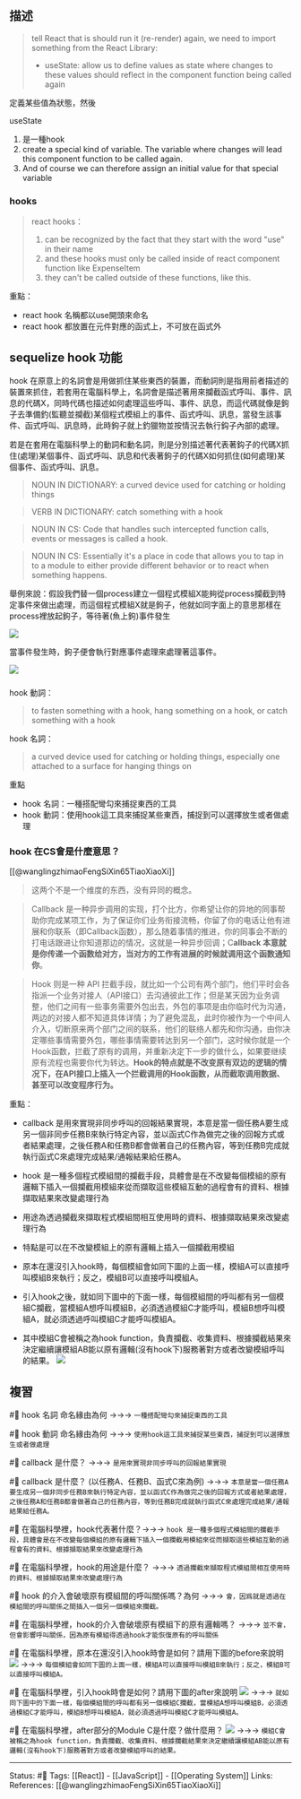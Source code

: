 ## 描述


> tell React that is should run it (re-render) again, we need to import something from the React Library:
> 
> - useState: allow us to define values as state where changes to these values should reflect in the component function being called again

定義某些值為狀態，然後

  

useState

1. 是一種hook
2. create a special kind of variable. The variable where changes will lead this component function to be called again.
3. And of course we can therefore assign an initial value for that special variable

  
### hooks

  

> react hooks：
> 1. can be recognized by the fact that they start with the word "use" in their name
> 2. and these hooks must only be called inside of react component function like ExpenseItem
> 3. they can't be called outside of these functions, like this.


重點：
- react hook 名稱都以use開頭來命名
- react hook 都放置在元件對應的函式上，不可放在函式外


## sequelize hook 功能

hook 在原意上的名詞會是用做抓住某些東西的裝置，而動詞則是指用前者描述的裝置來抓住，若套用在電腦科學上，名詞會是描述著用來攔截函式呼叫、事件、訊息的代碼X，同時代碼也描述如何處理這些呼叫、事件、訊息，而這代碼就像是鉤子去準備釣(監聽並攔截)某個程式模組上的事件、函式呼叫、訊息，當發生該事件、函式呼叫、訊息時，此時鉤子就上釣獵物並按情況去執行鈎子內部的處理。

  

若是在套用在電腦科學上的動詞和動名詞，則是分別描述著代表著鈎子的代碼X抓住(處理)某個事件、函式呼叫、訊息和代表著鉤子的代碼X如何抓住(如何處理)某個事件、函式呼叫、訊息。

> NOUN IN DICTIONARY: a curved device used for catching or holding things

> VERB IN DICTIONARY: catch something with a hook

> NOUN IN CS: Code that handles such intercepted function calls, events or messages is called a hook.

> NOUN IN CS: Essentially it's a place in code that allows you to tap in to a module to either provide different behavior or to react when something happens.

  

舉例來說：假設我們替一個process建立一個程式模組X能夠從process攔截到特定事件來做出處理，而這個程式模組X就是鉤子，他就如同字面上的意思那樣在process裡放起鉤子，等待著(魚上鉤)事件發生

![](https://res.cloudinary.com/dqfxgtyoi/image/upload/v1650974362/blog/event/hook/put-a-hook-diagram_tfyvbf.png)

當事件發生時，鉤子便會執行對應事件處理來處理著這事件。

![](https://res.cloudinary.com/dqfxgtyoi/image/upload/v1650974362/blog/event/hook/hooking-diagram_dl0hyp.png)


### 
hook 動詞：
> to fasten something with a hook, hang something on a hook, or catch something with a hook

hook 名詞：
> a curved device used for catching or holding things, especially one attached to a surface for hanging things on


重點
- hook 名詞：一種搭配彎勾來捕捉東西的工具
- hook 動詞：使用hook這工具來捕捉某些東西，捕捉到可以選擇放生或者做處理

### hook 在CS會是什麼意思？
[[@wanglingzhimaoFengSiXin65TiaoXiaoXi]]
> 这两个不是一个维度的东西，没有异同的概念。

> Callback 是一种异步调用的实现，打个比方，你希望让你的异地的同事帮助你完成某项工作，为了保证你们业务衔接流畅，你留了你的电话让他有进展和你联系（即Callback函数），那么随着事情的推进，你的同事会不断的打电话跟进让你知道那边的情况，这就是一种异步回调；C**allback 本意就是你传递一个函数给对方，当对方的工作有进展的时候就调用这个函数通知你**。

> Hook 则是一种 API 拦截手段，就比如一个公司有两个部门，他们平时会各指派一个业务对接人（API接口）去沟通彼此工作；但是某天因为业务调整，他们之间有一些事务需要外包出去，外包的事项是由你临时代为沟通，两边的对接人都不知道具体详情；为了避免混乱，此时你被作为一个中间人介入，切断原来两个部门之间的联系，他们的联络人都先和你沟通，由你决定哪些事情需要外包，哪些事情需要转达到另一个部门，这时候你就是一个Hook函数，拦截了原有的调用，并重新决定下一步的做什么，如果要继续原有流程也需要你代为转达。**Hook的特点就是不改变原有双边的逻辑的情况下，在API接口上插入一个拦截调用的Hook函数，从而截取调用数据、甚至可以改变程序行为。**

重點：
- callback 是用來實現非同步呼叫的回報結果實現，本意是當一個任務A要生成另一個非同步任務B來執行特定內容，並以函式C作為做完之後的回報方式或者結果處理，之後任務A和任務B都會做著自己的任務內容，等到任務B完成就執行函式C來處理完成結果/通報結果給任務A。


- hook 是一種多個程式模組間的攔截手段，具體會是在不改變每個模組的原有邏輯下插入一個攔截用模組來從而擷取這些模組互動的過程會有的資料、根據擷取結果來改變處理行為
- 用途為透過攔截來擷取程式模組間相互使用時的資料、根據擷取結果來改變處理行為
- 特點是可以在不改變模組上的原有邏輯上插入一個攔截用模組
- 原本在還沒引入hook時，每個模組會如同下圖的上面一樣，模組A可以直接呼叫模組B來執行；反之，模組B可以直接呼叫模組A。
- 引入hook之後，就如同下圖中的下面一樣，每個模組間的呼叫都有另一個模組C攔截，當模組A想呼叫模組B，必須透過模組C才能呼叫，模組B想呼叫模組A，就必須透過呼叫模組C才能呼叫模組A。
- 其中模組C會被稱之為hook function，負責攔截、收集資料、根據攔截結果來決定繼續讓模組AB能以原有邏輯(沒有hook下)服務著對方或者改變模組呼叫的結果。
![](https://res.cloudinary.com/dqfxgtyoi/image/upload/v1660573336/blog/react/hook/hook-before-after_gnjt9w.png)


## 複習
#🧠 hook 名詞 命名緣由為何 ->->-> `一種搭配彎勾來捕捉東西的工具`
<!--SR:!2022-08-29,10,250-->

#🧠 hook 動詞 命名緣由為何 ->->-> `使用hook這工具來捕捉某些東西，捕捉到可以選擇放生或者做處理`
<!--SR:!2022-08-28,9,250-->

#🧠 callback 是什麼？ ->->-> `是用來實現非同步呼叫的回報結果實現`
<!--SR:!2022-08-27,8,250-->

#🧠 callback 是什麼？ (以任務A、任務B、函式C來為例) ->->-> `本意是當一個任務A要生成另一個非同步任務B來執行特定內容，並以函式C作為做完之後的回報方式或者結果處理，之後任務A和任務B都會做著自己的任務內容，等到任務B完成就執行函式C來處理完成結果/通報結果給任務A。`
<!--SR:!2022-08-29,10,250-->

#🧠  在電腦科學裡，hook代表著什麼？->->-> `hook 是一種多個程式模組間的攔截手段，具體會是在不改變每個模組的原有邏輯下插入一個攔截用模組來從而擷取這些模組互動的過程會有的資料、根據擷取結果來改變處理行為`
<!--SR:!2022-08-28,9,250-->

#🧠 在電腦科學裡，hook的用途是什麼？ ->->-> `透過攔截來擷取程式模組間相互使用時的資料、根據擷取結果來改變處理行為`
<!--SR:!2022-08-28,9,250-->

#🧠 hook 的介入會破壞原有模組間的呼叫關係嗎？為何 ->->-> `會，因爲就是透過在模組間的呼叫關係之間插入一個另一個模組來攔截。`
<!--SR:!2022-08-30,10,250-->



#🧠 在電腦科學裡，hook的介入會破壞原有模組下的原有邏輯嗎？ ->->-> `並不會，但會影響呼叫關係，因為原有模組得透過hook才能恢復原有的呼叫關係`
<!--SR:!2022-09-12,17,250-->

#🧠 在電腦科學裡，原本在還沒引入hook時會是如何？請用下圖的before來說明 ![](https://res.cloudinary.com/dqfxgtyoi/image/upload/v1660573336/blog/react/hook/hook-before-after_gnjt9w.png) ->->-> `每個模組會如同下圖的上面一樣，模組A可以直接呼叫模組B來執行；反之，模組B可以直接呼叫模組A。`
<!--SR:!2022-08-29,10,250-->

#🧠 在電腦科學裡，引入hook時會是如何？請用下圖的after來說明 ![](https://res.cloudinary.com/dqfxgtyoi/image/upload/v1660573336/blog/react/hook/hook-before-after_gnjt9w.png) ->->-> `就如同下圖中的下面一樣，每個模組間的呼叫都有另一個模組C攔截，當模組A想呼叫模組B，必須透過模組C才能呼叫，模組B想呼叫模組A，就必須透過呼叫模組C才能呼叫模組A。`
<!--SR:!2022-08-29,10,250-->



#🧠 在電腦科學裡，after部分的Module C是什麼？做什麼用？ ![](https://res.cloudinary.com/dqfxgtyoi/image/upload/v1660573336/blog/react/hook/hook-before-after_gnjt9w.png) ->->-> `模組C會被稱之為hook function，負責攔截、收集資料、根據攔截結果來決定繼續讓模組AB能以原有邏輯(沒有hook下)服務著對方或者改變模組呼叫的結果。`
<!--SR:!2022-08-29,10,250-->


---
Status: #🌱 
Tags:
[[React]] - [[JavaScript]] - [[Operating System]]
Links:
References:
[[@wanglingzhimaoFengSiXin65TiaoXiaoXi]]